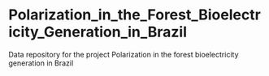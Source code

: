 # Polarization_in_the_Forest_Bioelectricity_Generation_in_Brazil

Data repository for the project Polarization in the forest bioelectricity generation in Brazil
